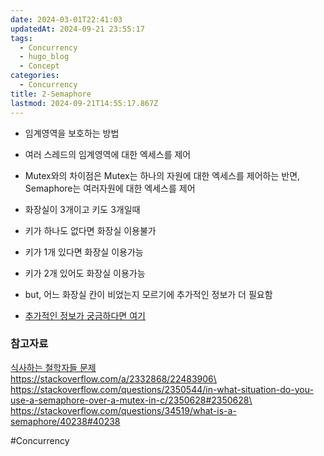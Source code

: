 ```yaml
---
date: 2024-03-01T22:41:03
updatedAt: 2024-09-21 23:55:17
tags:
  - Concurrency
  - hugo_blog
  - Concept
categories:
  - Concurrency
title: 2-Semaphore
lastmod: 2024-09-21T14:55:17.867Z
---
```

* 임계영역을 보호하는 방법

* 여러 스레드의 임계영역에 대한 엑세스를 제어

* Mutex와의 차이점은 Mutex는 하나의 자원에 대한 엑세스를 제어하는 반면, Semaphore는 여러자원에 대한 엑세스를 제어

* 화장실이 3개이고 키도 3개일때

* 키가 하나도 없다면 화장실 이용불가

* 키가 1개 있다면 화장실 이용가능

* 키가 2개 있어도 화장실 이용가능

* but, 어느 화장실 칸이 비었는지 모르기에 추가적인 정보가 더 필요함

* [추가적인 정보가 궁금하다면 여기](https://barrgroup.com/embedded-systems/how-to/rtos-mutex-semaphore)

### 참고자료

[식사하는 철학자들 문제](https://ko.wikipedia.org/wiki/%EC%8B%9D%EC%82%AC%ED%95%98%EB%8A%94_%EC%B2%A0%ED%95%99%EC%9E%90%EB%93%A4_%EB%AC%B8%EC%A0%9C)\
https://stackoverflow.com/a/2332868/22483906\
https://stackoverflow.com/questions/2350544/in-what-situation-do-you-use-a-semaphore-over-a-mutex-in-c/2350628#2350628\
https://stackoverflow.com/questions/34519/what-is-a-semaphore/40238#40238

\#Concurrency
